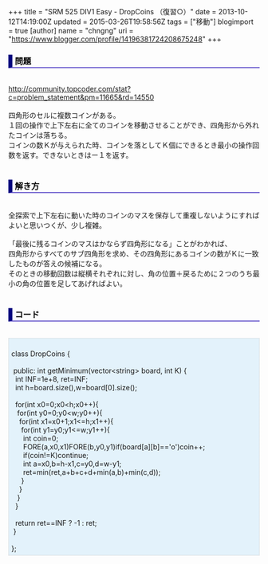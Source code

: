 +++
title = "SRM 525 DIV1 Easy - DropCoins （復習○）"
date = 2013-10-12T14:19:00Z
updated = 2015-03-26T19:58:56Z
tags = ["移動"]
blogimport = true 
[author]
	name = "chngng"
	uri = "https://www.blogger.com/profile/14196381724208675248"
+++

<div dir="ltr" style="text-align: left;" trbidi="on"><h3 style="border-bottom: 2px solid slateblue; border-left: 8px solid navy; color: black; padding: 0px 0px 1px 5px;">問題 </h3><br /><a href="http://community.topcoder.com/stat?c=problem_statement&amp;pm=11665&amp;rd=14550" target="_blank">http://community.topcoder.com/stat?c=problem_statement&amp;pm=11665&amp;rd=14550</a><br /><br />四角形のセルに複数コインがある。<br />１回の操作で上下左右に全てのコインを移動させることができ、四角形から外れたコインは落ちる。<br />コインの数Ｋが与えられた時、コインを落としてＫ個にできるとき最小の操作回数を返す。できないときはー１を返す。<br /><br /><h3 style="border-bottom: 2px solid slateblue; border-left: 8px solid navy; color: black; padding: 0px 0px 1px 5px;">解き方 </h3><br />全探索で上下左右に動いた時のコインのマスを保存して重複しないようにすればよいと思いつくが、少し複雑。<br /><br />「最後に残るコインのマスはかならず四角形になる」ことがわかれば、<br />四角形からすべてのサブ四角形を求め、その四角形にあるコインの数がＫに一致したものが答えの候補になる。<br />そのときの移動回数は縦横それぞれに対し、角の位置＋戻るために２つのうち最小の角の位置を足してあげればよい。<br /><br /><h3 style="border-bottom: 2px solid slateblue; border-left: 8px solid navy; color: black; padding: 0px 0px 1px 5px;">コード </h3><br /><div style="background-color: #e3f2fb; border: 1px dotted #CCCCCC; padding: 5px;"><br />class DropCoins {<br /><br /><span class="Apple-tab-span" style="white-space: pre;"> </span>public: int getMinimum(vector&lt;string&gt; board, int K) {<br /><span class="Apple-tab-span" style="white-space: pre;">  </span>int INF=1e+8, ret=INF;<br /><span class="Apple-tab-span" style="white-space: pre;">  </span>int h=board.size(),w=board[0].size();<br /><br /><span class="Apple-tab-span" style="white-space: pre;">  </span>for(int x0=0;x0&lt;h;x0++){<br /><span class="Apple-tab-span" style="white-space: pre;">   </span>for(int y0=0;y0&lt;w;y0++){<br /><span class="Apple-tab-span" style="white-space: pre;">    </span>for(int x1=x0+1;x1&lt;=h;x1++){<br /><span class="Apple-tab-span" style="white-space: pre;">     </span>for(int y1=y0;y1&lt;=w;y1++){<br /><span class="Apple-tab-span" style="white-space: pre;">      </span>int coin=0;<br /><span class="Apple-tab-span" style="white-space: pre;">      </span>FORE(a,x0,x1)FORE(b,y0,y1)if(board[a][b]=='o')coin++;<br /><span class="Apple-tab-span" style="white-space: pre;">      </span>if(coin!=K)continue;<br /><span class="Apple-tab-span" style="white-space: pre;">      </span>int a=x0,b=h-x1,c=y0,d=w-y1;<br /><span class="Apple-tab-span" style="white-space: pre;">      </span>ret=min(ret,a+b+c+d+min(a,b)+min(c,d));<br /><span class="Apple-tab-span" style="white-space: pre;">     </span>}<br /><span class="Apple-tab-span" style="white-space: pre;">    </span>}<br /><span class="Apple-tab-span" style="white-space: pre;">   </span>}<br /><span class="Apple-tab-span" style="white-space: pre;">  </span>}<br /><br /><span class="Apple-tab-span" style="white-space: pre;">  </span>return ret==INF ? -1 : ret;<br /><span class="Apple-tab-span" style="white-space: pre;"> </span>}<br /><br />};</div></div>
